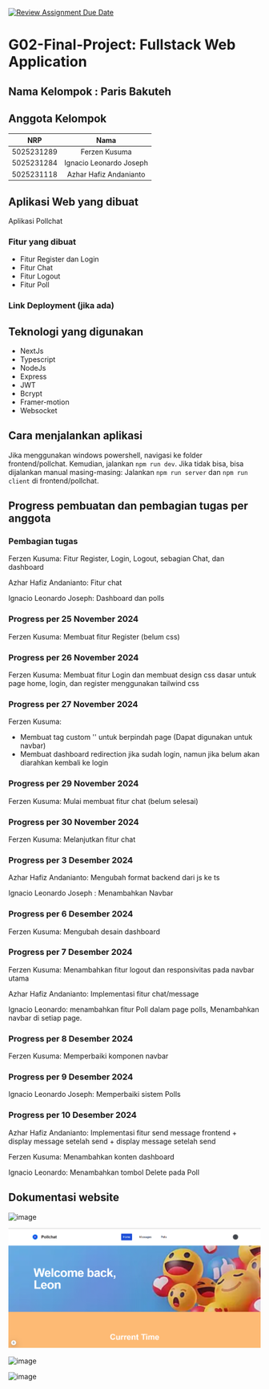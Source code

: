 [![Review Assignment Due Date](https://classroom.github.com/assets/deadline-readme-button-22041afd0340ce965d47ae6ef1cefeee28c7c493a6346c4f15d667ab976d596c.svg)](https://classroom.github.com/a/K32wTABb)
# G02-Final-Project: Fullstack Web Application

## Nama Kelompok : Paris Bakuteh

## Anggota Kelompok
| NRP | Nama |
|:-----------:|:--------:|
| 5025231289  | Ferzen Kusuma  |
| 5025231284  | Ignacio Leonardo Joseph  |
| 5025231118  | Azhar Hafiz Andanianto  |

## Aplikasi Web yang dibuat

Aplikasi Pollchat

### Fitur yang dibuat

- Fitur Register dan Login
- Fitur Chat
- Fitur Logout
- Fitur Poll

### Link Deployment (jika ada)

## Teknologi yang digunakan

- NextJs
- Typescript
- NodeJs
- Express
- JWT
- Bcrypt
- Framer-motion
- Websocket

## Cara menjalankan aplikasi

Jika menggunakan windows powershell, navigasi ke folder frontend/pollchat. Kemudian, jalankan `npm run dev`. Jika tidak bisa, bisa dijalankan manual masing-masing: Jalankan `npm run server` dan `npm run client` di frontend/pollchat.

## Progress pembuatan dan pembagian tugas per anggota

### Pembagian tugas
Ferzen Kusuma: Fitur Register, Login, Logout, sebagian Chat, dan dashboard

Azhar Hafiz Andanianto: Fitur chat

Ignacio Leonardo Joseph: Dashboard dan polls

### Progress per 25 November 2024
Ferzen Kusuma: Membuat fitur Register (belum css)

### Progress per 26 November 2024
Ferzen Kusuma: Membuat fitur Login dan membuat design css dasar untuk page home, login, dan register menggunakan tailwind css

### Progress per 27 November 2024
Ferzen Kusuma: 
- Membuat tag custom '<TransitionLink>' untuk berpindah page (Dapat digunakan untuk navbar)
- Membuat dashboard redirection jika sudah login, namun jika belum akan diarahkan kembali ke login

### Progress per 29 November 2024
Ferzen Kusuma: Mulai membuat fitur chat (belum selesai)

### Progress per 30 November 2024
Ferzen Kusuma: Melanjutkan fitur chat

### Progress per 3 Desember 2024
Azhar Hafiz Andanianto: Mengubah format backend dari js ke ts

Ignacio Leonardo Joseph : Menambahkan Navbar

### Progress per 6 Desember 2024
Ferzen Kusuma: Mengubah desain dashboard

### Progress per 7 Desember 2024
Ferzen Kusuma: Menambahkan fitur logout dan responsivitas pada navbar utama

Azhar Hafiz Andanianto: Implementasi fitur chat/message

Ignacio Leonardo: menambahkan fitur Poll dalam page polls, Menambahkan navbar di setiap page.

### Progress per 8 Desember 2024
Ferzen Kusuma: Memperbaiki komponen navbar

### Progress per 9 Desember 2024
Ignacio Leonardo Joseph: Memperbaiki sistem Polls

### Progress per 10 Desember 2024
Azhar Hafiz Andanianto: Implementasi fitur send message frontend + display message setelah send + display message setelah send

Ferzen Kusuma: Menambahkan konten dashboard

Ignacio Leonardo: Menambahkan tombol Delete pada Poll

## Dokumentasi website

![image](https://github.com/user-attachments/assets/35e5d231-d2de-4d24-bf7b-110342e4ab8a)

![alt text](image-4.png)

![image](https://github.com/user-attachments/assets/317107b8-7be2-41af-b9a3-22e53aa1f78d)

![image](https://github.com/user-attachments/assets/a540a354-360a-42de-83d4-093963414a64)



